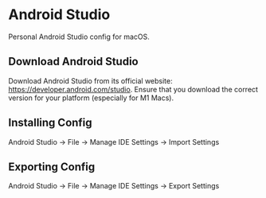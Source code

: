 # Android Studio

Personal Android Studio config for macOS.

## Download Android Studio

Download Android Studio from its official website: https://developer.android.com/studio. Ensure that you download the correct version for your platform (especially for M1 Macs).

## Installing Config

Android Studio -> File -> Manage IDE Settings -> Import Settings

## Exporting Config

Android Studio -> File -> Manage IDE Settings -> Export Settings
